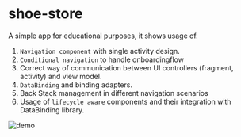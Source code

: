 # shoe-store
A simple app for educational purposes, it shows usage of.

1. `Navigation component` with single activity design.
2. `Conditional navigation` to handle onboardingflow
3. Correct way of communication between UI controllers (fragment, activity) and view model.
4. `DataBinding` and binding adapters.
5. Back Stack management in different navigation scenarios 
6. Usage of `lifecycle aware` components and their integration with DataBinding library.

![demo](demo/shoe-store-demo.gif)